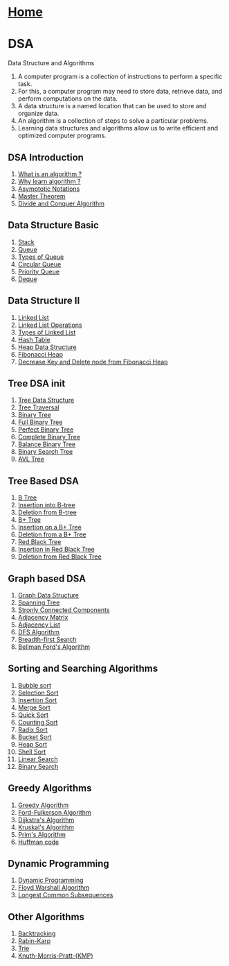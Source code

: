 # [Home](https://engineer-ece.github.io/Home)
# DSA
Data Structure and Algorithms

1. A computer program is a collection of instructions to perform a specific task.
2. For this, a computer program may need to store data, retrieve data, and perform computations on the data.
3. A data structure is a named location that can be used to store and organize data.
4. An algorithm is a collection of steps to solve a particular problems.
5. Learning data structures and algorithms allow us to write efficient and optimized computer programs.


## DSA Introduction

1. [What is an algorithm ?](https://github.com/engineer-ece/DSA/blob/master/pages/1/1.md)
2. [Why learn algorithm ?](https://github.com/engineer-ece/DSA/blob/master/pages/1/2.md)
3. [Asymptotic Notations](https://github.com/engineer-ece/DSA/blob/master/pages/1/3.md)
4. [Master Theorem](https://github.com/engineer-ece/DSA/blob/master/pages/1/4.md)
5. [Divide and Conquer Algorithm](https://github.com/engineer-ece/DSA/blob/master/pages/1/5.md)

## Data Structure Basic

1. [Stack]()
2. [Queue]()
3. [Types of Queue]()
4. [Circular Queue]()
5. [Priority Queue]()
6. [Deque]()

## Data Structure II

1. [Linked List]()
2. [Linked List Operations]()
3. [Types of Linked List]()
4. [Hash Table]()
5. [Heap Data Structure]()
6. [Fibonacci Heap]()
7. [Decrease Key and Delete node from Fibonacci Heap]()

## Tree DSA init

1. [Tree Data Structure]()
2. [Tree Traversal]()
3. [Binary Tree]()
4. [Full Binary Tree]()
5. [Perfect Binary Tree]()
6. [Complete Binary Tree]()
7. [Balance Binary Tree]()
8. [Binary Search Tree]() 
9. [AVL Tree]()

## Tree Based DSA

1. [B Tree]()
2. [Insertion into B-tree]()
3. [Deletion from B-tree]()
4. [B+ Tree]()
5. [Insertion on a B+ Tree]()
6. [Deletion from a B+ Tree]()
7. [Red Black Tree]()
8. [Insertion in Red Black Tree]()
9. [Deletion from Red Black Tree]()

## Graph based DSA

1. [Graph Data Structure]()
2. [Spanning Tree]()
3. [Stronly Connected Components]()
4. [Adjacency Matrix]()
5. [Adjacency List]()
6. [DFS Algorithm]()
7. [Breadth-first Search]()
8. [Bellman Ford's Algorithm]()

## Sorting and Searching Algorithms

1. [Bubble sort]()
2. [Selection Sort]()
3. [Insertion Sort]()
4. [Merge Sort]()
5. [Quick Sort]()
6. [Counting Sort]()
7. [Radix Sort]()
8. [Bucket Sort]()
9. [Heap Sort]()
10. [Shell Sort]()
11. [Linear Search]()
12. [Binary Search]()

## Greedy Algorithms

1. [Greedy Algorithm]()
2. [Ford-Fulkerson Algorithm]()
3. [Dijkstra's Algorithm]()
4. [Kruskal's Algorithm]()
5. [Prim's Algorithm]()
6. [Huffman code]()

## Dynamic Programming

1. [Dynamic Programming]()
2. [Floyd Warshall Algorithm]()
3. [Longest Common Subsequences]()

## Other Algorithms

1. [Backtracking]() 
2. [Rabin-Karp]()
3. [Trie]()
4. [Knuth-Morris-Pratt-(KMP)]()

